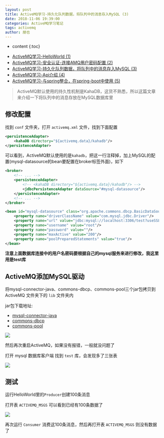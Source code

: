 ```yaml
---
layout: post
title: ActiveMQ学习-持久化队列数据，将队列中的消息存入MySQL (3)
date: 2018-11-06 19:39:00
categories: ActiveMQ学习笔记
tags: activemq
author: 朋也
---
```


* content
{:toc}

- [ActiveMQ学习-HelloWorld (1)](https://atjiu.github.io/2018/11/05/activemq-helloworld/)
- [ActiveMQ学习-安全认证-连接AMQ用户密码配置 (2)](https://atjiu.github.io/2018/11/06/activemq-security/)
- [ActiveMQ学习-持久化队列数据，将队列中的消息存入MySQL (3)](https://atjiu.github.io/2018/11/06/activemq-persistence/)
- [ActiveMQ学习-Api介绍 (4)](https://atjiu.github.io/2018/11/08/activemq-api/)
- [ActiveMQ学习-与spring整合，在spring-boot中使用 (5)](https://atjiu.github.io/2018/11/09/activemq-spring-boot/)

> ActiveMQ默认使用的持久性机制是KahaDB，这货不熟悉，所以这篇文章来介绍一下将队列中的消息存放在MySQL数据库里

## 修改配置

找到 `conf` 文件夹，打开 `activemq.xml` 文件，找到下面配置

```xml
<persistenceAdapter>
    <kahaDB directory="${activemq.data}/kahadb"/>
</persistenceAdapter>
```





可以看到，ActiveMQ默认使用的是`kahadb`，把这一行注释掉，加上MySQL的配置(mysql-datasource的bean要配置在broker标签外面)，如下

```xml
<broker>
    <!-- ... -->
    <persistenceAdapter>
        <!-- <kahaDB directory="${activemq.data}/kahadb"/> -->
        <jdbcPersistenceAdapter dataSource="#mysql-datasource"/>
    </persistenceAdapter>
    <!-- ... -->
</broker>

<bean id="mysql-datasource" class="org.apache.commons.dbcp.BasicDataSource" destroy-method="close">
    <property name="driverClassName" value="com.mysql.jdbc.Driver"/>
    <property name="url" value="jdbc:mysql://localhost:3306/test?useSSL=false"/>
    <property name="username" value="root"/>
    <property name="password" value=""/>
    <property name="maxActive" value="200"/>
    <property name="poolPreparedStatements" value="true"/>
</bean>
```

**注意上面数据库连接中的用户名密码要根据自己的mysql服务来进行修改，我这里用是test库**

## ActiveMQ添加MySQL驱动

将mysql-connector-java、commons-dbcp、commons-pool三个jar包拷贝到 ActiveMQ 文件夹下的 `lib` 文件夹内

jar包下载地址:

- [mysql-connector-java](https://mvnrepository.com/artifact/mysql/mysql-connector-java/5.1.47)
- [commons-dbcp](https://mvnrepository.com/artifact/commons-dbcp/commons-dbcp/1.4)
- [commons-pool](https://mvnrepository.com/artifact/commons-pool/commons-pool/1.6)

![](/assets/QQ20181106-200540@2x.png)

然后再次重启ActiveMQ，如果没有报错，一般就没问题了

打开 mysql 数据库客户端 找到 `test` 库，会发现多了三张表

![](/assets/QQ20181106-200859@2x.png)

## 测试

运行HelloWorld里的`Producer`创建100条消息

打开表 `ACTIVEMQ_MSGS` 可以看到已经有100条数据了

![](/assets/QQ20181106-201307@2x.png)

再次运行 `Consumer` 消费这100条消息，然后再打开表 `ACTIVEMQ_MSGS` 则没有数据了
